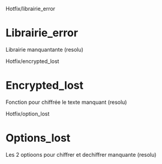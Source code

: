 Hotfix/librairie_error
# Librairie_error

Librairie manquantante (resolu)

Hotfix/encrypted_lost
# Encrypted_lost

Fonction pour chiffrée le texte manquant (resolu)

Hotfix/option_lost
# Options_lost

Les 2 optioons pour chiffrer et dechiffrer manquante (resolu)

